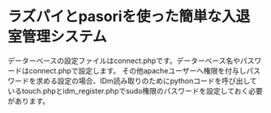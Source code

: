 # ラズパイとpasoriを使った簡単な入退室管理システム


データーベースの設定ファイルはconnect.phpです。データーベース名やパスワードはconnect.phpで設定します。
その他apacheユーザーへ権限を付与しパスワードを求める設定の場合、IDm読み取りのためにpythonコードを呼び出しているtouch.phpとidm_register.phpでsudo権限のパスワードを設定しておく必要があります。

